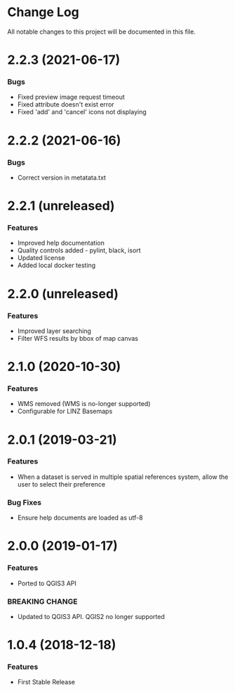 # Change Log

All notable changes to this project will be documented in this file.

# 2.2.3  (2021-06-17)
### Bugs
* Fixed preview image request timeout
* Fixed attribute doesn't exist error
* Fixed 'add' and 'cancel' icons not displaying

# 2.2.2  (2021-06-16)
### Bugs
* Correct version in metatata.txt 

# 2.2.1  (unreleased)
### Features
* Improved help documentation
* Quality controls added - pylint, black, isort
* Updated license
* Added local docker testing

# 2.2.0  (unreleased)
### Features
* Improved layer searching
* Filter WFS results by bbox of map canvas

# 2.1.0  (2020-10-30)
### Features
* WMS removed (WMS is no-longer supported)
* Configurable for LINZ Basemaps

# 2.0.1  (2019-03-21)
### Features
* When a dataset is served in multiple spatial references system, allow the user to select
their preference

### Bug Fixes
* Ensure help documents are loaded as utf-8

# 2.0.0  (2019-01-17)
### Features
* Ported to QGIS3 API

### BREAKING CHANGE
* Updated to QGIS3 API. QGIS2 no longer supported

# 1.0.4  (2018-12-18)
### Features
* First Stable Release
